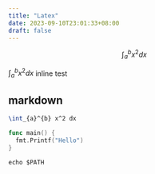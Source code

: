 ```yaml
---
title: "Latex"
date: 2023-09-10T23:01:33+08:00
draft: false
---
```


$$\int_{a}^{b} x^2 dx$$

$\int_{a}^{b} x^2 dx$ inline test


## markdown


```latex
\int_{a}^{b} x^2 dx
```

```go
func main() {
  fmt.Printf("Hello")
}
```


```shell
echo $PATH
```

